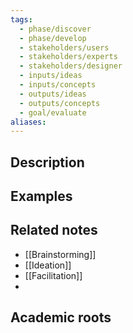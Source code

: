 ```yaml
---
tags:
  - phase/discover
  - phase/develop
  - stakeholders/users
  - stakeholders/experts
  - stakeholders/designer
  - inputs/ideas
  - inputs/concepts
  - outputs/ideas
  - outputs/concepts
  - goal/evaluate
aliases:
---
```


## Description


## Examples 


## Related notes 
- [[Brainstorming]]
- [[Ideation]]
- [[Facilitation]]
- 

## Academic roots
